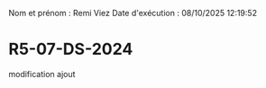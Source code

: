 Nom et prénom : Remi Viez
Date d'exécution : 08/10/2025 12:19:52

# R5-07-DS-2024
modification ajout